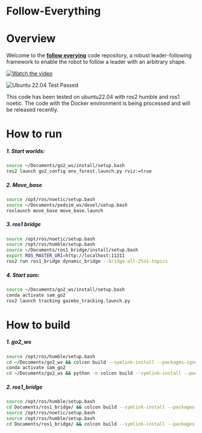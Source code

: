 # Follow-Everything

# Overview
Welcome to the [**follow everying**](https://follow-everything.github.io/) code repository, a robust leader-following framework to enable the robot to follow a leader with an arbitrary shape.

[![Watch the video](https://img.youtube.com/vi/N3d6XKs4Jns/0.jpg)](https://www.youtube.com/watch?v=N3d6XKs4Jns)




![Ubuntu 22.04 Test Passed](https://img.shields.io/badge/Ubuntu-22.04-blue)

This code has been tested on ubuntu22.04 with ros2 humble and ros1 noetic. The code with the Docker environment is being processed and will be released recently.


# How to run
##### 1. Start worlds:
```bash
source ~/Documents/go2_ws/install/setup.bash
ros2 launch go2_config env_forest.launch.py rviz:=true
```


##### 2. Move_base
```bash
source /opt/ros/noetic/setup.bash
source ~/Documents/pedsim_ws/devel/setup.bash
roslaunch move_base move_base.launch
```

##### 3. ros1 bridge
```bash
source /opt/ros/noetic/setup.bash
source /opt/ros/humble/setup.bash
source ~/Documents/ros1_bridge/install/setup.bash
export ROS_MASTER_URI=http://localhost:11311
ros2 run ros1_bridge dynamic_bridge --bridge-all-2to1-topics
```

##### 4. Start sam:
```bash
source ~/Documents/go2_ws/install/setup.bash
conda activate sam_go2
ros2 launch tracking gazebo_tracking.launch.py
```





# How to build
##### 1. go2_ws
```bash
source /opt/ros/humble/setup.bash 
cd ~/Documents/go2_ws && colcon build --symlink-install --packages-ignore tracking
conda activate sam_go2
cd ~/Documents/go2_ws && python -m colcon build --symlink-install --packages-select tracking
```
##### 2. ros1_bridge
```bash
source /opt/ros/humble/setup.bash
cd Documents/ros1_bridge/ && colcon build --symlink-install --packages-skip ros1_bridge
source /opt/ros/noetic/setup.bash
source /opt/ros/humble/setup.bash
cd Documents/ros1_bridge/ && colcon build --symlink-install --packages-select ros1_bridge --cmake-force-configure
```

